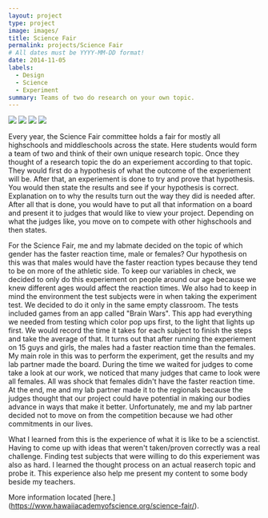 ```yaml
---
layout: project
type: project
image: images/
title: Science Fair
permalink: projects/Science Fair
# All dates must be YYYY-MM-DD format!
date: 2014-11-05
labels:
  - Design
  - Science
  - Experiment
summary: Teams of two do research on your own topic. 
---
```


<div class="ui small rounded images">
  <img class="ui image" src="../images/micromouse-robot.png">
  <img class="ui image" src="../images/micromouse-robot-2.jpg">
  <img class="ui image" src="../images/micromouse.jpg">
  <img class="ui image" src="../images/micromouse-circuit.png">
</div>

Every year, the Science Fair committee holds a fair for mostly all highschools and middleschools across the state. Here students would form a team of two and think of their own unique research topic. Once they thought of a research topic the do an experiement according to that topic. They would first do a hypothesis of what the outcome of the experiement will be. After that, an experiement is done to try and prove that hypothesis. You would then state the results and see if your hypothesis is correct. Explanation on to why the results turn out the way they did is needed after. After all that is done, you would have to put all that information on a board and present it to judges that would like to view your project. Depending on what the judges like, you move on to compete with other highschools and then states. 

For the Science Fair, me and my labmate decided on the topic of which gender has the faster reaction time, male or females? Our hypothesis on this was that males would have the faster reaction types because they tend to be on more of the athletic side. To keep our variables in check, we decided to only do this experiement on people around our age because we knew different ages would affect the reaction times. We also had to keep in mind the environment the test subjects were in when taking the experiment test. We decided to do it only in the same empty classroom. The tests included games from an app called "Brain Wars". This app had everything we needed from testing which color pop ups first, to the light that lights up first. We would record the time it takes for each subject to finish the steps and take the average of that. It turns out that after running the experiement on 15 guys and girls, the males had a faster reaction time than the females. My main role in this was to perform the experiment, get the results and my lab partner made the board. During the time we waited for judges to come take a look at our work, we noticed that many judges that came to look were all females. All was shock that females didn't have the faster reaction time. At the end, me and my lab partner made it to the regionals because the judges thought that our project could have potential in making our bodies advance in ways that make it better. Unfortunately, me and my lab partner decided not to move on from the competition because we had other commitments in our lives.

What I learned from this is the experience of what it is like to be a scienctist. Having to come up with ideas that weren't taken/proven correctly was a real challenge. Finding test subjects that were willing to do this experiement was also as hard. I learned the thought process on an actual reaserch topic and probe it. This experience also help me present my content to some body beside my teachers. 

More information located [here.] (https://www.hawaiiacademyofscience.org/science-fair/). 
